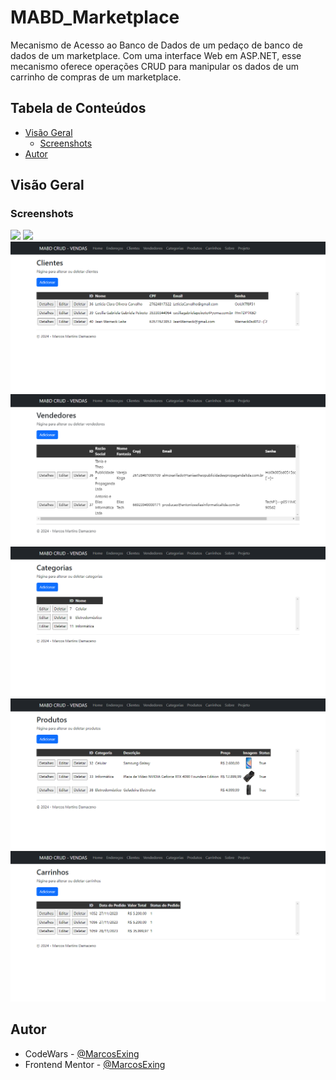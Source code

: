 # MABD_Marketplace
Mecanismo de Acesso ao Banco de Dados de um pedaço de banco de dados de um marketplace. Com uma interface Web em ASP.NET, esse mecanismo oferece operações CRUD para manipular os dados de um carrinho de compras de um marketplace.

## Tabela de Conteúdos
  - [Visão Geral](#visão-geral)
    - [Screenshots](#screenshots)
  - [Autor](#autor)

## Visão Geral

### Screenshots

![](./public/Página%20Inicial%20-%20MABD(Vendas).png)
![](./public/Endereços%20-%20MABD(Vendas).png)
![](./public/Clientes%20-%20MABD(Vendas).png)
![](./public/Vendedores%20-%20MABD(Vendas).png)
![](./public/Categorias%20-%20MABD(Vendas).png)
![](./public/Produtos%20-%20MABD(Vendas).png)
![](./public/Carrinhos%20-%20MABD(Vendas).png)

## Autor

- CodeWars - [@MarcosExing](https://www.codewars.com/users/MarcosExing)
- Frontend Mentor - [@MarcosExing](https://www.frontendmentor.io/profile/yourusername)
